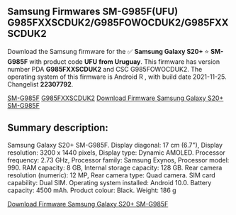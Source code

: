 <h2>Samsung Firmwares SM-G985F(UFU) G985FXXSCDUK2/G985FOWOCDUK2/G985FXXSCDUK2</h2>
Download the Samsung firmware for the ✅ <strong>Samsung Galaxy S20+ </strong> ⭐ <strong>SM-G985F</strong> with product code <strong>UFU</strong> <strong> from Uruguay</strong>. This firmware has version number PDA <strong>G985FXXSCDUK2</strong> and CSC G985FOWOCDUK2. The operating system of this firmware is Android R , with build date 2021-11-25. Changelist <strong>22307792</strong>.


[SM-G985F](https://samfirm.shop/samsung/model/SM-G985F)
[G985FXXSCDUK2](https://samfirm.shop/samsung/pda/G985FXXSCDUK2)
[Download Firmware Samsung Galaxy S20+ SM-G985F](https://samfirm.shop/samsung/firmware/477696)
<h2>Summary description:</h2>
<p>Samsung Galaxy S20+ SM-G985F. Display diagonal: 17 cm (6.7"), Display resolution: 3200 x 1440 pixels, Display type: Dynamic AMOLED. Processor frequency: 2.73 GHz, Processor family: Samsung Exynos, Processor model: 990. RAM capacity: 8 GB, Internal storage capacity: 128 GB. Rear camera resolution (numeric): 12 MP, Rear camera type: Quad camera. SIM card capability: Dual SIM. Operating system installed: Android 10.0. Battery capacity: 4500 mAh. Product colour: Black. Weight: 186 g</p>


[Download Firmware Samsung Galaxy S20+ SM-G985F](https://samfirm.shop/samsung/firmware/477696)

